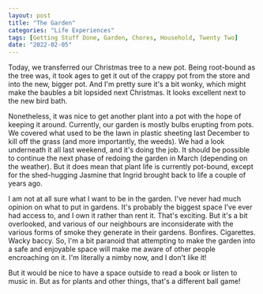 ```yaml
---
layout: post
title: "The Garden"
categories: "Life Experiences"
tags: [Getting Stuff Done, Garden, Chores, Household, Twenty Two]
date: "2022-02-05"
---
```

Today, we transferred our Christmas tree to a new pot. Being root-bound as the tree was, it took ages to get it out of the crappy pot from the store and into the new, bigger pot. And I'm pretty sure it's a bit wonky, which might make the baubles a bit lopsided next Christmas. It looks excellent next to the new bird bath.

Nonetheless, it was nice to get another plant into a pot with the hope of keeping it around. Currently, our garden is mostly bulbs erupting from pots. We covered what used to be the lawn in plastic sheeting last December to kill off the grass (and more importantly, the weeds). We had a look underneath it all last weekend, and it's doing the job. It should be possible to continue the next phase of redoing the garden in March (depending on the weather). But it does mean that plant life is currently pot-bound, except for the shed-hugging Jasmine that Ingrid brought back to life a couple of years ago.

I am not at all sure what I want to be in the garden. I've never had much opinion on what to put in gardens. It's probably the biggest space I've ever had access to, and I own it rather than rent it. That's exciting. But it's a bit overlooked, and various of our neighbours are inconsiderate with the various forms of smoke they generate in their gardens. Bonfires. Cigarettes. Wacky baccy. So, I'm a bit paranoid that attempting to make the garden into a safe and enjoyable space will make me aware of other people encroaching on it. I'm literally a nimby now, and I don't like it!

But it would be nice to have a space outside to read a book or listen to music in. But as for plants and other things, that's a different ball game!